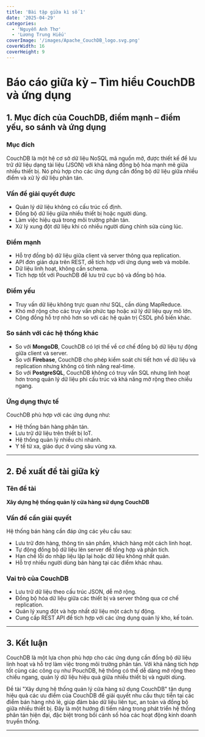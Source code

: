 ```yaml
---
title: 'Bài tập giữa kì số 1'
date: '2025-04-29'
categories:
  - 'Nguyễn Anh Thơ'
  - 'Lương Trung Hiếu'
coverImage: '/images/Apache_CouchDB_logo.svg.png'
coverWidth: 16
coverHeight: 9
---
```


# Báo cáo giữa kỳ – Tìm hiểu CouchDB và ứng dụng

## 1. Mục đích của CouchDB, điểm mạnh – điểm yếu, so sánh và ứng dụng

### Mục đích

CouchDB là một hệ cơ sở dữ liệu NoSQL mã nguồn mở, được thiết kế để lưu trữ dữ liệu dạng tài liệu (JSON) với khả năng đồng bộ hóa mạnh mẽ giữa nhiều thiết bị. Nó phù hợp cho các ứng dụng cần đồng bộ dữ liệu giữa nhiều điểm và xử lý dữ liệu phân tán.

### Vấn đề giải quyết được

- Quản lý dữ liệu không có cấu trúc cố định.
- Đồng bộ dữ liệu giữa nhiều thiết bị hoặc người dùng.
- Làm việc hiệu quả trong môi trường phân tán.
- Xử lý xung đột dữ liệu khi có nhiều người dùng chỉnh sửa cùng lúc.

### Điểm mạnh

- Hỗ trợ đồng bộ dữ liệu giữa client và server thông qua replication.
- API đơn giản dựa trên REST, dễ tích hợp với ứng dụng web và mobile.
- Dữ liệu linh hoạt, không cần schema.
- Tích hợp tốt với PouchDB để lưu trữ cục bộ và đồng bộ hóa.

### Điểm yếu

- Truy vấn dữ liệu không trực quan như SQL, cần dùng MapReduce.
- Khó mở rộng cho các truy vấn phức tạp hoặc xử lý dữ liệu quy mô lớn.
- Cộng đồng hỗ trợ nhỏ hơn so với các hệ quản trị CSDL phổ biến khác.

### So sánh với các hệ thống khác

- So với **MongoDB**, CouchDB có lợi thế về cơ chế đồng bộ dữ liệu tự động giữa client và server.
- So với **Firebase**, CouchDB cho phép kiểm soát chi tiết hơn về dữ liệu và replication nhưng không có tính năng real-time.
- So với **PostgreSQL**, CouchDB không có truy vấn SQL nhưng linh hoạt hơn trong quản lý dữ liệu phi cấu trúc và khả năng mở rộng theo chiều ngang.

### Ứng dụng thực tế

CouchDB phù hợp với các ứng dụng như:

- Hệ thống bán hàng phân tán.
- Lưu trữ dữ liệu trên thiết bị IoT.
- Hệ thống quản lý nhiều chi nhánh.
- Y tế từ xa, giáo dục ở vùng sâu vùng xa.

---

## 2. Đề xuất đề tài giữa kỳ

### Tên đề tài

**Xây dựng hệ thống quản lý cửa hàng sử dụng CouchDB**

### Vấn đề cần giải quyết

Hệ thống bán hàng cần đáp ứng các yêu cầu sau:

- Lưu trữ đơn hàng, thông tin sản phẩm, khách hàng một cách linh hoạt.
- Tự động đồng bộ dữ liệu lên server để tổng hợp và phân tích.
- Hạn chế lỗi do nhập liệu lặp lại hoặc dữ liệu không nhất quán.
- Hỗ trợ nhiều người dùng bán hàng tại các điểm khác nhau.

### Vai trò của CouchDB

- Lưu trữ dữ liệu theo cấu trúc JSON, dễ mở rộng.
- Đồng bộ hóa dữ liệu giữa các thiết bị và server thông qua cơ chế replication.
- Quản lý xung đột và hợp nhất dữ liệu một cách tự động.
- Cung cấp REST API để tích hợp với các ứng dụng quản lý kho, kế toán.

---

## 3. Kết luận

CouchDB là một lựa chọn phù hợp cho các ứng dụng cần đồng bộ dữ liệu linh hoạt và hỗ trợ làm việc trong môi trường phân tán. Với khả năng tích hợp tốt cùng các công cụ như PouchDB, hệ thống có thể dễ dàng mở rộng theo chiều ngang, quản lý dữ liệu hiệu quả giữa nhiều thiết bị và người dùng.

Đề tài "Xây dựng hệ thống quản lý cửa hàng sử dụng CouchDB" tận dụng hiệu quả các ưu điểm của CouchDB để giải quyết nhu cầu thực tiễn tại các điểm bán hàng nhỏ lẻ, giúp đảm bảo dữ liệu liên tục, an toàn và đồng bộ giữa nhiều thiết bị. Đây là một hướng đi tiềm năng trong phát triển hệ thống phân tán hiện đại, đặc biệt trong bối cảnh số hóa các hoạt động kinh doanh truyền thống.

---
